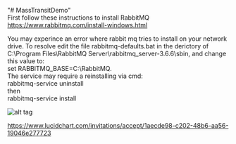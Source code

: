 "# MassTransitDemo" <br />
First follow these instructions to install RabbitMQ https://www.rabbitmq.com/install-windows.html <br />

You may experince an error where rabbit mq tries to install on your network drive. To resolve edit the file
rabbitmq-defaults.bat in the derictory of C:\Program Files\RabbitMQ Server\rabbitmq_server-3.6.6\sbin, and change this value to:  <br />
set RABBITMQ_BASE=C:\RabbitMQ.<br /> The service may require a reinstalling via cmd:  <br /> rabbitmq-service uninstall<br /> then<br /> rabbitmq-service install <br />

![alt tag](https://cloud.githubusercontent.com/assets/19776368/23866499/f209b818-0810-11e7-888e-1fa776fc8827.png)

https://www.lucidchart.com/invitations/accept/1aecde98-c202-48b6-aa56-19046e277723

